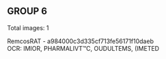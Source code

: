 ## GROUP 6
Total images: 1  

RemcosRAT - a984000c3d335cf713fe56171f10daeb  
OCR: IMIOR, PHARMALIVT™C, OUDULTEMS, (IMETED  

